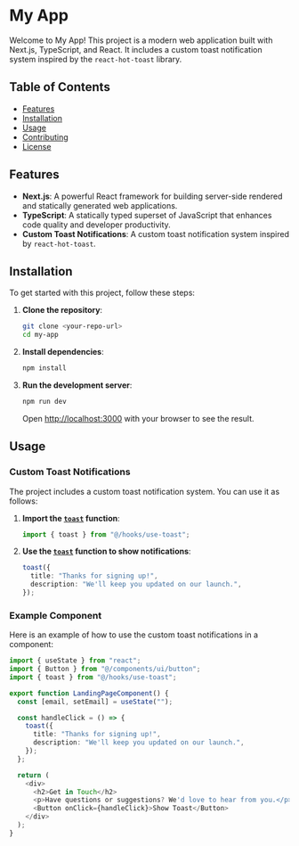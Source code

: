 # My App

Welcome to My App! This project is a modern web application built with Next.js, TypeScript, and React. It includes a custom toast notification system inspired by the `react-hot-toast` library.

## Table of Contents

- [Features](#features)
- [Installation](#installation)
- [Usage](#usage)
- [Contributing](#contributing)
- [License](#license)

## Features

- **Next.js**: A powerful React framework for building server-side rendered and statically generated web applications.
- **TypeScript**: A statically typed superset of JavaScript that enhances code quality and developer productivity.
- **Custom Toast Notifications**: A custom toast notification system inspired by `react-hot-toast`.

## Installation

To get started with this project, follow these steps:

1. **Clone the repository**:

    ```sh
    git clone <your-repo-url>
    cd my-app
    ```

2. **Install dependencies**:

    ```sh
    npm install
    ```

3. **Run the development server**:

    ```sh
    npm run dev
    ```

    Open [http://localhost:3000](http://localhost:3000) with your browser to see the result.

## Usage

### Custom Toast Notifications

The project includes a custom toast notification system. You can use it as follows:

1. **Import the [`toast`](command:_github.copilot.openSymbolFromReferences?%5B%22%22%2C%5B%7B%22uri%22%3A%7B%22scheme%22%3A%22file%22%2C%22authority%22%3A%22%22%2C%22path%22%3A%22%2FUsers%2Frex%2Fmy-app%2Fhooks%2Fuse-toast.ts%22%2C%22query%22%3A%22%22%2C%22fragment%22%3A%22%22%7D%2C%22pos%22%3A%7B%22line%22%3A2%2C%22character%22%3A25%7D%7D%5D%2C%22ef72f378-3dcb-4923-b708-d6a088e9e657%22%5D "Go to definition") function**:

    ```typescript
    import { toast } from "@/hooks/use-toast";
    ```

2. **Use the [`toast`](command:_github.copilot.openSymbolFromReferences?%5B%22%22%2C%5B%7B%22uri%22%3A%7B%22scheme%22%3A%22file%22%2C%22authority%22%3A%22%22%2C%22path%22%3A%22%2FUsers%2Frex%2Fmy-app%2Fhooks%2Fuse-toast.ts%22%2C%22query%22%3A%22%22%2C%22fragment%22%3A%22%22%7D%2C%22pos%22%3A%7B%22line%22%3A2%2C%22character%22%3A25%7D%7D%5D%2C%22ef72f378-3dcb-4923-b708-d6a088e9e657%22%5D "Go to definition") function to show notifications**:

    ```typescript
    toast({
      title: "Thanks for signing up!",
      description: "We'll keep you updated on our launch.",
    });
    ```

### Example Component

Here is an example of how to use the custom toast notifications in a component:

```typescript
import { useState } from "react";
import { Button } from "@/components/ui/button";
import { toast } from "@/hooks/use-toast";

export function LandingPageComponent() {
  const [email, setEmail] = useState("");

  const handleClick = () => {
    toast({
      title: "Thanks for signing up!",
      description: "We'll keep you updated on our launch.",
    });
  };

  return (
    <div>
      <h2>Get in Touch</h2>
      <p>Have questions or suggestions? We'd love to hear from you.</p>
      <Button onClick={handleClick}>Show Toast</Button>
    </div>
  );
}